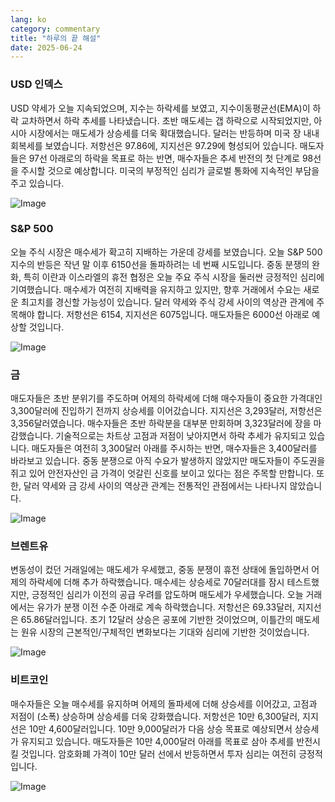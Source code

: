 ```yaml
---
lang: ko
category: commentary
title: "하루의 끝 해설"
date: 2025-06-24
---
```


### USD 인덱스

USD 약세가 오늘 지속되었으며, 지수는 하락세를 보였고, 지수이동평균선(EMA)이 하락 교차하면서 하락 추세를 나타냈습니다. 초반 매도세는 갭 하락으로 시작되었지만, 아시아 시장에서는 매도세가 상승세를 더욱 확대했습니다. 달러는 반등하며 미국 장 내내 회복세를 보였습니다. 저항선은 97.86에, 지지선은 97.29에 형성되어 있습니다. 매도자들은 97선 아래로의 하락을 목표로 하는 반면, 매수자들은 추세 반전의 첫 단계로 98선을 주시할 것으로 예상합니다. 미국의 부정적인 심리가 글로벌 통화에 지속적인 부담을 주고 있습니다.

![Image](https://markleighedu.github.io/img/Jun-2025/24-Jun-2025/usdindex.jpg)

### S&P 500

오늘 주식 시장은 매수세가 확고히 지배하는 가운데 강세를 보였습니다. 오늘 S&P 500 지수의 반등은 작년 말 이후 6150선을 돌파하려는 네 번째 시도입니다. 중동 분쟁의 완화, 특히 이란과 이스라엘의 휴전 협정은 오늘 주요 주식 시장을 둘러싼 긍정적인 심리에 기여했습니다. 매수세가 여전히 지배력을 유지하고 있지만, 향후 거래에서 수요는 새로운 최고치를 경신할 가능성이 있습니다. 달러 약세와 주식 강세 사이의 역상관 관계에 주목해야 합니다. 저항선은 6154, 지지선은 6075입니다. 매도자들은 6000선 아래로 예상할 것입니다.

![Image](https://markleighedu.github.io/img/Jun-2025/24-Jun-2025/sp500.jpg)

### 금

매도자들은 초반 분위기를 주도하며 어제의 하락세에 더해 매수자들이 중요한 가격대인 3,300달러에 진입하기 전까지 상승세를 이어갔습니다. 지지선은 3,293달러, 저항선은 3,356달러였습니다. 매수자들은 초반 하락분을 대부분 만회하며 3,323달러에 장을 마감했습니다. 기술적으로는 차트상 고점과 저점이 낮아지면서 하락 추세가 유지되고 있습니다. 매도자들은 여전히 3,300달러 아래를 주시하는 반면, 매수자들은 3,400달러를 바라보고 있습니다. 중동 분쟁으로 아직 수요가 발생하지 않았지만 매도자들이 주도권을 쥐고 있어 안전자산인 금 가격이 엇갈린 신호를 보이고 있다는 점은 주목할 만합니다. 또한, 달러 약세와 금 강세 사이의 역상관 관계는 전통적인 관점에서는 나타나지 않았습니다.

![Image](https://markleighedu.github.io/img/Jun-2025/24-Jun-2025/gold.jpg)

### 브렌트유

변동성이 컸던 거래일에는 매도세가 우세했고, 중동 분쟁이 휴전 상태에 돌입하면서 어제의 하락세에 더해 추가 하락했습니다. 매수세는 상승세로 70달러대를 잠시 테스트했지만, 긍정적인 심리가 이전의 공급 우려를 압도하며 매도세가 우세했습니다. 오늘 거래에서는 유가가 분쟁 이전 수준 아래로 계속 하락했습니다. 저항선은 69.33달러, 지지선은 65.86달러입니다. 초기 12달러 상승은 공포에 기반한 것이었으며, 이틀간의 매도세는 원유 시장의 근본적인/구체적인 변화보다는 기대와 심리에 기반한 것이었습니다.

![Image](https://markleighedu.github.io/img/Jun-2025/24-Jun-2025/brentoil.jpg)

### 비트코인

매수자들은 오늘 매수세를 유지하며 어제의 돌파세에 더해 상승세를 이어갔고, 고점과 저점이 (소폭) 상승하며 상승세를 더욱 강화했습니다. 저항선은 10만 6,300달러, 지지선은 10만 4,600달러입니다. 10만 9,000달러가 다음 상승 목표로 예상되면서 상승세가 유지되고 있습니다. 매도자들은 10만 4,000달러 아래를 목표로 삼아 추세를 반전시킬 것입니다. 암호화폐 가격이 10만 달러 선에서 반등하면서 투자 심리는 여전히 긍정적입니다.

![Image](https://markleighedu.github.io/img/Jun-2025/24-Jun-2025/bitcoin.jpg)

